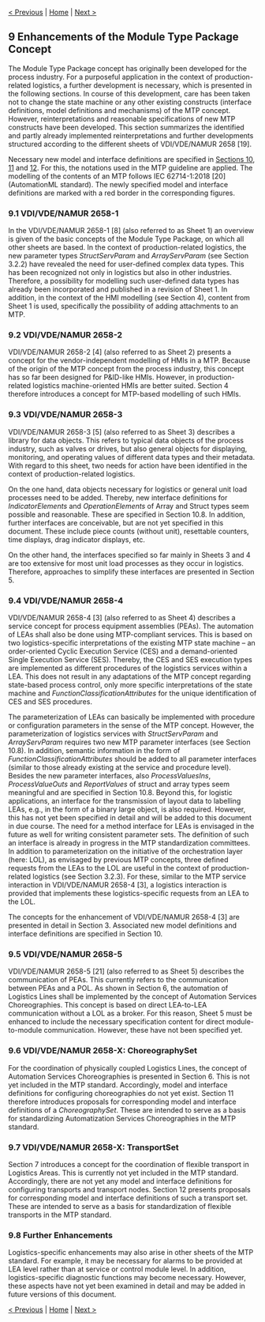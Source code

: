 [< Previous](../08_Logistics_Orchestration_Layer/README.md) | [Home](../README.md) | [Next >](../10_Logistics_Aspect/README.md)

## 9 Enhancements of the Module Type Package Concept

The Module Type Package concept has originally been developed for the process industry. For a purposeful application in the context of production-related logistics, a further development is necessary, which is presented in the following sections. In course of this development, care has been taken not to change the state machine or any other existing constructs (interface definitions, model definitions and mechanisms) of the MTP concept. However, reinterpretations and reasonable specifications of new MTP constructs have been developed. This section summarizes the identified and partly already implemented reinterpretations and further developments structured according to the different sheets of VDI/VDE/NAMUR 2658 [19].

Necessary new model and interface definitions are specified in [Sections 10](../10_Logistics_Aspect/README.md), [11](../11_Choreography_Aspect/README.md) and [12](../12_Transport_Aspect/README.md). For this, the notations used in the MTP guideline are applied. The modelling of the contents of an MTP follows IEC 62714-1:2018 [20] (AutomationML standard). The newly specified model and interface definitions are marked with a red border in the corresponding figures.

### 9.1	VDI/VDE/NAMUR 2658-1

In the VDI/VDE/NAMUR 2658-1 [8] (also referred to as Sheet 1) an overview is given of the basic concepts of the Module Type Package, on which all other sheets are based. In the context of production-related logistics, the new parameter types *StructServParam* and *ArrayServParam* (see Section 3.2.2) have revealed the need for user-defined complex data types. This has been recognized not only in logistics but also in other industries. Therefore, a possibility for modelling such user-defined data types has already been incorporated and published in a revision of Sheet 1. In addition, in the context of the HMI modelling (see Section 4), content from Sheet 1 is used, specifically the possibility of adding attachments to an MTP.

### 9.2	VDI/VDE/NAMUR 2658-2

VDI/VDE/NAMUR 2658-2 [4] (also referred to as Sheet 2) presents a concept for the vendor-independent modelling of HMIs in a MTP. Because of the origin of the MTP concept from the process industry, this concept has so far been designed for P&ID-like HMIs. However, in production-related logistics machine-oriented HMIs are better suited. Section 4 therefore introduces a concept for MTP-based modelling of such HMIs.

### 9.3	VDI/VDE/NAMUR 2658-3

VDI/VDE/NAMUR 2658-3 [5] (also referred to as Sheet 3) describes a library for data objects. This refers to typical data objects of the process industry, such as valves or drives, but also general objects for displaying, monitoring, and operating values of different data types and their metadata. With regard to this sheet, two needs for action have been identified in the context of production-related logistics. 

On the one hand, data objects necessary for logistics or general unit load processes need to be added. Thereby, new interface definitions for *IndicatorElements* and *OperationElements* of Array and Struct types seem possible and reasonable. These are specified in Section 10.8. In addition, further interfaces are conceivable, but are not yet specified in this document. These include piece counts (without unit), resettable counters, time displays, drag indicator displays, etc.

On the other hand, the interfaces specified so far mainly in Sheets 3 and 4 are too extensive for most unit load processes as they occur in logistics. Therefore, approaches to simplify these interfaces are presented in Section 5.

### 9.4	VDI/VDE/NAMUR 2658-4

VDI/VDE/NAMUR 2658-4 [3] (also referred to as Sheet 4) describes a service concept for process equipment assemblies (PEAs). The automation of LEAs shall also be done using MTP-compliant services. This is based on two logistics-specific interpretations of the existing MTP state machine – an order-oriented Cyclic Execution Service (CES) and a demand-oriented Single Execution Service (SES). Thereby, the CES and SES execution types are implemented as different procedures of the logistics services within a LEA. This does not result in any adaptations of the MTP concept regarding state-based process control, only more specific interpretations of the state machine and *FunctionClassificationAttributes* for the unique identification of CES and SES procedures.

The parameterization of LEAs can basically be implemented with procedure or configuration parameters in the sense of the MTP concept. However, the parameterization of logistics services with *StructServParam* and *ArrayServParam* requires two new MTP parameter interfaces (see Section 10.8). In addition, semantic information in the form of *FunctionClassificationAttributes* should be added to all parameter interfaces (similar to those already existing at the service and procedure level). Besides the new parameter interfaces, also *ProcessValuesIns*, *ProcessValueOuts* and *ReportValues* of struct and array types seem meaningful and are specified in Section 10.8. Beyond this, for logistic applications, an interface for the transmission of layout data to labelling LEAs, e.g., in the form of a binary large object, is also required. However, this has not yet been specified in detail and will be added to this document in due course. The need for a method interface for LEAs is envisaged in the future as well for writing consistent parameter sets. The definition of such an interface is already in progress in the MTP standardization committees. In addition to parameterization on the initiative of the orchestration layer (here: LOL), as envisaged by previous MTP concepts, three defined requests from the LEAs to the LOL are useful in the context of production-related logistics (see Section 3.2.3). For these, similar to the MTP service interaction in VDI/VDE/NAMUR 2658-4 [3], a logistics interaction is provided that implements these logistics-specific requests from an LEA to the LOL.

The concepts for the enhancement of VDI/VDE/NAMUR 2658-4 [3] are presented in detail in Section 3. Associated new model definitions and interface definitions are specified in Section 10.

### 9.5	VDI/VDE/NAMUR 2658-5

VDI/VDE/NAMUR 2658-5 [21] (also referred to as Sheet 5) describes the communication of PEAs. This currently refers to the communication between PEAs and a POL. As shown in Section 6, the automation of Logistics Lines shall be implemented by the concept of Automation Services Choreographies. This concept is based on direct LEA-to-LEA communication without a LOL as a broker. For this reason, Sheet 5 must be enhanced to include the necessary specification content for direct module-to-module communication. However, these have not been specified yet.

### 9.6	VDI/VDE/NAMUR 2658-X: ChoreographySet

For the coordination of physically coupled Logistics Lines, the concept of Automation Services Choreographies is presented in Section 6. This is not yet included in the MTP standard. Accordingly, model and interface definitions for configuring choreographies do not yet exist. Section 11 therefore introduces proposals for corresponding model and interface definitions of a *ChoreographySet*. These are intended to serve as a basis for standardizing Automatization Services Choreographies in the MTP standard.

### 9.7	VDI/VDE/NAMUR 2658-X: TransportSet

Section 7 introduces a concept for the coordination of flexible transport in Logistics Areas. This is currently not yet included in the MTP standard. Accordingly, there are not yet any model and interface definitions for configuring transports and transport nodes. Section 12 presents proposals for corresponding model and interface definitions of such a transport set. These are intended to serve as a basis for standardization of flexible transports in the MTP standard.

### 9.8	Further Enhancements

Logistics-specific enhancements may also arise in other sheets of the MTP standard. For example, it may be necessary for alarms to be provided at LEA level rather than at service or control module level. In addition, logistics-specific diagnostic functions may become necessary. However, these aspects have not yet been examined in detail and may be added in future versions of this document.

[< Previous](../08_Logistics_Orchestration_Layer/README.md) | [Home](../README.md) | [Next >](../10_Logistics_Aspect/README.md)